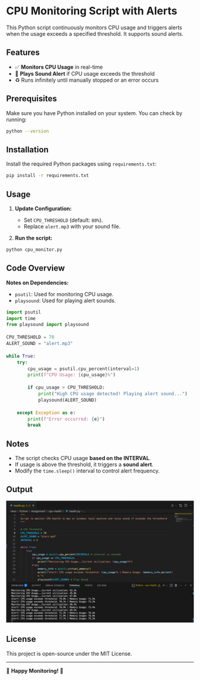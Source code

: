 # CPU Monitoring Script with Alerts

This Python script continuously monitors CPU usage and triggers alerts when the usage exceeds a specified threshold. It supports sound alerts.

## Features

- ✅ **Monitors CPU Usage** in real-time
- 🔔 **Plays Sound Alert** if CPU usage exceeds the threshold
- ♻️ Runs infinitely until manually stopped or an error occurs

## Prerequisites

Make sure you have Python installed on your system. You can check by running:

```sh
python --version
```

## Installation

Install the required Python packages using `requirements.txt`:

```sh
pip install -r requirements.txt
```

## Usage

1. **Update Configuration:**

   - Set `CPU_THRESHOLD` (default: `80%`).
   - Replace `alert.mp3` with your sound file.

2. **Run the script:**

```sh
python cpu_monitor.py
```

## Code Overview

**Notes on Dependencies:**
- `psutil`: Used for monitoring CPU usage.
- `playsound`: Used for playing alert sounds.

```python
import psutil
import time
from playsound import playsound

CPU_THRESHOLD = 70  
ALERT_SOUND = "alert.mp3"

while True:
    try:
        cpu_usage = psutil.cpu_percent(interval=1)
        print(f"CPU Usage: {cpu_usage}%")

        if cpu_usage > CPU_THRESHOLD:
            print("High CPU usage detected! Playing alert sound...")
            playsound(ALERT_SOUND)

    except Exception as e:
        print(f"Error occurred: {e}")
        break
```

## Notes

- The script checks CPU usage **based on the INTERVAL**.
- If usage is above the threshold, it triggers a **sound alert**.
- Modify the `time.sleep()` interval to control alert frequency.

## Output

![alt text](/media/output.png)

## License

This project is open-source under the MIT License.

---

🔧 **Happy Monitoring!** 🚀
